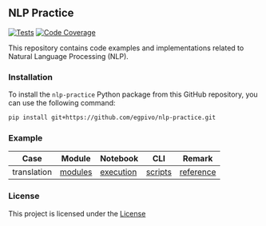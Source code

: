 ## NLP Practice

[![Tests](https://github.com/egpivo/nlp-practice/workflows/CI/badge.svg)](https://github.com/egpivo/nlp-practice/actions)
[![Code Coverage](https://codecov.io/gh/egpivo/nlp-practice/branch/main/graph/badge.svg)](https://codecov.io/gh/egpivo/nlp-practice)

This repository contains code examples and implementations related to Natural Language Processing (NLP).

### Installation

To install the `nlp-practice` Python package from this GitHub repository, you can use the following command:

```bash
pip install git+https://github.com/egpivo/nlp-practice.git
```

### Example

| Case | Module                                     | Notebook                                                    | CLI                                  | Remark                                                                                    |
|------|--------------------------------------------|-------------------------------------------------------------|--------------------------------------|-------------------------------------------------------------------------------------------|
| translation | [modules](nlp_practice/case/translation)   | [execution](examples/translation/notebooks/execution.ipynb) | [scripts](examples/translation/cli)  | [reference](https://pytorch.org/tutorials/intermediate/seq2seq_translation_tutorial.html) |

### License

This project is licensed under the [License](LICENSE)
